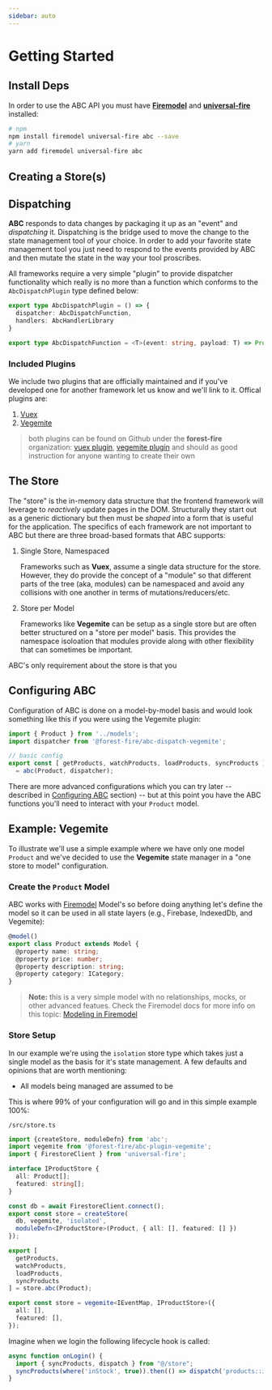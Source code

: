 ```yaml
---
sidebar: auto
---
```

# Getting Started

## Install Deps

In order to use the ABC API you must have [**Firemodel**](https://firemodel.info) and [**universal-fire**](https://universal-fire.net) installed:

```sh
# npm
npm install firemodel universal-fire abc --save
# yarn
yarn add firemodel universal-fire abc
```

## Creating a Store(s)



## Dispatching
**ABC** responds to data changes by packaging it up as an "event" and _dispatching_ it. Dispatching is the bridge used to move the change to the state management tool of your choice. In order to add your favorite state management tool you just need to respond to the events provided by ABC and then mutate the state in the way your tool proscribes.

All frameworks require a very simple "plugin" to provide dispatcher functionality which really is no more than a function which conforms to the `AbcDispatchPlugin` type defined below:

```typescript
export type AbcDispatchPlugin = () => {  
  dispatcher: AbcDispatchFunction,
  handlers: AbcHandlerLibrary
}

export type AbcDispatchFunction = <T>(event: string, payload: T) => Promise<void>
```

<!-- TODO: bring in type definition for AbcHandlerLibrary, or more likely link out to it -->

### Included Plugins

We include two plugins that are officially maintained and if you've developed one for another framework let us know and we'll link to it. Offical plugins are:

1. [Vuex](https://vuex.vuejs.org/)
2. [Vegemite](https://github.com/lukeed/vegemite)

> both plugins can be found on Github under the **forest-fire** organization: [vuex plugin](https://github.com/forest-fire/abc-dispatch-vuex), [vegemite plugin](https://github.com/forest-fire/abc-dispatch-vegemite) and should as good instruction for anyone wanting to create their own

## The Store

The "store" is the in-memory data structure that the frontend framework will leverage to *reactively* update pages in the DOM. Structurally they start out as a generic dictionary but then must be _shaped_ into a form that is useful for the application. The specifics of each framework are not important to ABC but there are three broad-based formats that ABC supports:

1. Single Store, Namespaced

    Frameworks such as **Vuex**, assume a single data structure for the store. However, they do provide the concept of a "module" so that different parts of the tree (aka, modules) can be namespaced and avoid
    any collisions with one another in terms of mutations/reducers/etc.

2. Store per Model

    Frameworks like **Vegemite** can be setup as a single store but are often better structured on a "store per model" basis. This provides the namespace isoloation that modules provide along with other flexibility that can sometimes be important.  

ABC's only requirement about the store is that you 
<!-- TODO: finish this off -->

## Configuring ABC

Configuration of ABC is done on a model-by-model basis and would look something like this if you were using the Vegemite plugin:

```ts
import { Product } from '../models';
import dispatcher from '@forest-fire/abc-dispatch-vegemite';

// basic config
export const [ getProducts, watchProducts, loadProducts, syncProducts ] 
  = abc(Product, dispatcher);
```

There are more advanced configurations which you can try later -- described in [Configuring ABC]() section) -- but at this point you have the ABC functions you'll need to interact with your `Product` model.

## Example: Vegemite

To illustrate we'll use a simple example where we have only one model `Product` and we've decided to use the **Vegemite** state manager in a "one store to model" configuration. 

### Create the `Product` Model

ABC works with [Firemodel](https://firemodel.info) Model's so before doing anything let's define the model so it can be used in all state layers (e.g., Firebase, IndexedDb, and Vegemite):

```typescript
@model()
export class Product extends Model {
  @property name: string;
  @property price: number;
  @property description: string;
  @property category: ICategory;
}
```

> **Note:** this is a very simple model with no relationships, mocks, or other advanced featues. Check the Firemodel docs for more info on this topic: [Modeling in Firemodel](https://firemodel.info/modeling/)

### Store Setup
In our example we're using the `isolation` store type which takes just a single model as the basis for it's state management. A few defaults and opinions that are worth mentioning:

- All models being managed are assumed to be 

This is where 99% of your configuration will go and in this simple example 100%:

`/src/store.ts`
```typescript
import {createStore, moduleDefn} from 'abc';
import vegemite from '@forest-fire/abc-plugin-vegemite';
import { FirestoreClient } from 'universal-fire';

interface IProductStore {
  all: Product[];
  featured: string[];
}

const db = await FirestoreClient.connect();
export const store = createStore(
  db, vegemite, 'isolated',
  moduleDefn<IProductStore>(Product, { all: [], featured: [] })
});

export [
  getProducts, 
  watchProducts, 
  loadProducts, 
  syncProducts
] = store.abc(Product);

export const store = vegemite<IEventMap, IProductStore>({
  all: [],
  featured: [],
});
```



Imagine when we login the following lifecycle hook is called:

```typescript
async function onLogin() {
  import { syncProducts, dispatch } from "@/store";
  syncProducts(where('inStock', true)).then(() => dispatch('products::in-sync')) 
}
```